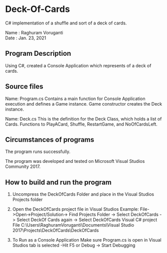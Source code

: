 # Deck-Of-Cards
C# implementation of a shuffle and sort of a deck of cards.

Name      :  Raghuram Voruganti                        
Date      :  Jan. 23, 2021

## Program Description 

Using C#, created a Console Application which represents of a deck of 
cards.

## Source files

Name:  Program.cs
   Contains a main function for Console Application execution and
   defines a Game instance. Game constructor creates the Deck instance.

Name:  Deck.cs
   This is the definition for the Deck Class, which holds
   a list of Cards.
   Functions to PlayACard, Shuffle, RestartGame, and NoOfCardsLeft.

## Circumstances of programs

   The program runs successfully.  
   
   The program was developed and tested on Microsoft Visual
   Studios Community 2017. 

##  How to build and run the program


1. Uncompress the DeckOfCards Folder and place in the 
   Visual Studios Projects folder

2. Open the DeckOfCards project file in Visual Studios
   Example: File->Open->Project/Solution-> Find Projects Folder -> Select DeckOfCards
		-> Select DeckOf Cards again ->  Select DeckOfCards Visual C# project File
   C:\Users\RaghuramVoruganti\Documents\Visual Studio 2017\Projects\DeckOfCards\DeckOfCards
   
3. To Run as a Console Application
   Make sure Program.cs is open in Visual Studios tab is selected
   	-Hit F5 or Debug -> Start Debugging
 
